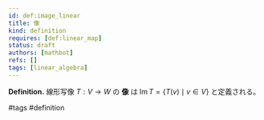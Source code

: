 ```yaml
---
id: def:image_linear
title: 像
kind: definition
requires: [def:linear_map]
status: draft
authors: [mathbot]
refs: []
tags: [linear_algebra]
---
```


**Definition.** 線形写像 $T:V\to W$ の **像** は $\operatorname{Im} T = \{ T(v) \mid v \in V \}$ と定義される。

#tags #definition
